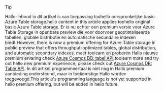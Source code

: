 > [!TIP]
> <span data-ttu-id="185bb-101">Hallo-inhoud in dit artikel is van toepassing toohello oorspronkelijke basic Azure Table storage.</span><span class="sxs-lookup"><span data-stu-id="185bb-101">hello content in this article applies toohello original basic Azure Table storage.</span></span> <span data-ttu-id="185bb-102">Er is nu echter een premium versie voor Azure Table Storage in openbare preview die voor doorvoer geoptimaliseerde tabellen, globale distributie en automatische secundaire indexen biedt.</span><span class="sxs-lookup"><span data-stu-id="185bb-102">However, there is now a premium offering for Azure Table storage in public preview that offers throughput-optimized tables, global distribution, and automatic secondary indexes.</span></span> <span data-ttu-id="185bb-103">meer toolearn en proberen Hallo nieuwe premium ervaring check [Azure Cosmos DB: tabel API](https://aka.ms/premiumtables).</span><span class="sxs-lookup"><span data-stu-id="185bb-103">toolearn more and try out hello new premium experience, please check out [Azure Cosmos DB: Table API](https://aka.ms/premiumtables).</span></span> <span data-ttu-id="185bb-104">In dit artikel programmeertaal is niet nog in Hallo premium aanbieding ondersteund, maar in toekomstige Hallo worden toegevoegd.</span><span class="sxs-lookup"><span data-stu-id="185bb-104">This article's programming language is not yet supported in hello premium offering, but will be added in hello future.</span></span>
>
